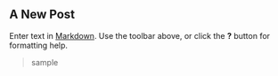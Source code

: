 ## A New Post

Enter text in [Markdown](http://daringfireball.net/projects/markdown/). Use the toolbar above, or click the **?** button for formatting help.

> sample



